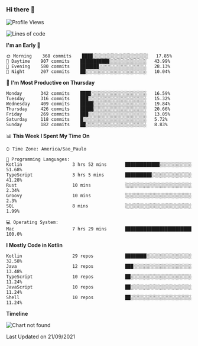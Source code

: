 ### Hi there 👋

<!--
**fernandonogueira/fernandonogueira** is a ✨ _special_ ✨ repository because its `README.md` (this file) appears on your GitHub profile.

Here are some ideas to get you started:

- 🔭 I’m currently working on ...
- 🌱 I’m currently learning ...
- 👯 I’m looking to collaborate on ...
- 🤔 I’m looking for help with ...
- 💬 Ask me about ...
- 📫 How to reach me: ...
- 😄 Pronouns: ...
- ⚡ Fun fact: ...
-->

<!--START_SECTION:waka-->
![Profile Views](http://img.shields.io/badge/Profile%20Views-0-blue)

![Lines of code](https://img.shields.io/badge/From%20Hello%20World%20I%27ve%20Written-452459%20lines%20of%20code-blue)

**I'm an Early 🐤** 

```text
🌞 Morning    368 commits    ████░░░░░░░░░░░░░░░░░░░░░   17.85% 
🌆 Daytime    907 commits    ███████████░░░░░░░░░░░░░░   43.99% 
🌃 Evening    580 commits    ███████░░░░░░░░░░░░░░░░░░   28.13% 
🌙 Night      207 commits    ██░░░░░░░░░░░░░░░░░░░░░░░   10.04%

```
📅 **I'm Most Productive on Thursday** 

```text
Monday       342 commits    ████░░░░░░░░░░░░░░░░░░░░░   16.59% 
Tuesday      316 commits    ███░░░░░░░░░░░░░░░░░░░░░░   15.32% 
Wednesday    409 commits    █████░░░░░░░░░░░░░░░░░░░░   19.84% 
Thursday     426 commits    █████░░░░░░░░░░░░░░░░░░░░   20.66% 
Friday       269 commits    ███░░░░░░░░░░░░░░░░░░░░░░   13.05% 
Saturday     118 commits    █░░░░░░░░░░░░░░░░░░░░░░░░   5.72% 
Sunday       182 commits    ██░░░░░░░░░░░░░░░░░░░░░░░   8.83%

```


📊 **This Week I Spent My Time On** 

```text
⌚︎ Time Zone: America/Sao_Paulo

💬 Programming Languages: 
Kotlin                   3 hrs 52 mins       █████████████░░░░░░░░░░░░   51.68% 
TypeScript               3 hrs 5 mins        ██████████░░░░░░░░░░░░░░░   41.28% 
Rust                     10 mins             ░░░░░░░░░░░░░░░░░░░░░░░░░   2.34% 
Groovy                   10 mins             ░░░░░░░░░░░░░░░░░░░░░░░░░   2.3% 
SQL                      8 mins              ░░░░░░░░░░░░░░░░░░░░░░░░░   1.99%

💻 Operating System: 
Mac                      7 hrs 29 mins       █████████████████████████   100.0%

```

**I Mostly Code in Kotlin** 

```text
Kotlin                   29 repos            ████████░░░░░░░░░░░░░░░░░   32.58% 
Java                     12 repos            ███░░░░░░░░░░░░░░░░░░░░░░   13.48% 
TypeScript               10 repos            ██░░░░░░░░░░░░░░░░░░░░░░░   11.24% 
JavaScript               10 repos            ██░░░░░░░░░░░░░░░░░░░░░░░   11.24% 
Shell                    10 repos            ██░░░░░░░░░░░░░░░░░░░░░░░   11.24%

```


**Timeline**

![Chart not found](https://raw.githubusercontent.com/fernandonogueira/fernandonogueira/master/charts/bar_graph.png) 


 Last Updated on 21/09/2021
<!--END_SECTION:waka-->
